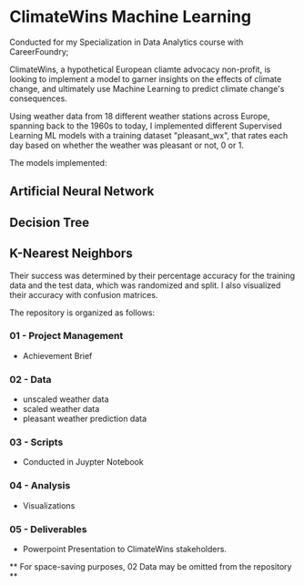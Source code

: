 # ClimateWins Machine Learning

Conducted for my Specialization in Data Analytics course with CareerFoundry;

ClimateWins, a hypothetical European cliamte advocacy non-profit, is looking to implement a model to garner insights on the effects of climate change, and ultimately use Machine Learning to predict climate change's consequences. 

Using weather data from 18 different weather stations across Europe, spanning back to the 1960s to today, I implemented different Supervised Learning ML models with a training dataset "pleasant_wx", that rates each day based on whether the weather was pleasant or not, 0 or 1.

The models implemented:
## Artificial Neural Network
## Decision Tree
## K-Nearest Neighbors

Their success was determined by their percentage accuracy for the training data and the test data, which was randomized and split.
I also visualized their accuracy with confusion matrices.

The repository is organized as follows:

### 01 - Project Management
- Achievement Brief
### 02 - Data
- unscaled weather data
- scaled weather data
- pleasant weather prediction data
### 03 - Scripts
- Conducted in Juypter Notebook
### 04 - Analysis
- Visualizations
### 05 - Deliverables
- Powerpoint Presentation to ClimateWins stakeholders.

** For space-saving purposes, 02 Data may be omitted from the repository **

